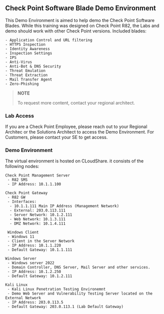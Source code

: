 ## Check Point Software Blade Demo Environment


This Demo Environment is aimed to help demo the Check Point Software Blades. 
While this training was designed on Check Point R82, the Labs and demo should work
with other Check Point versions. 
Included blades:

```
- Application Control and URL filtering
- HTTPS Inspection
- Identity Awareness
- Inspection Settings
- IPS
- Anti-Virus
- Anti-Bot & DNS Security
- Threat Emulation
- Threat Extraction
- Mail Transfer Agent
- Zero-Phishing
```

> **NOTE**
>
> To request more content, contact your regional architect.


### Lab Access

If you are a Check Point Employee, please reach out to your Regional Architec or the Solutions Architect to access the Demo Environment. For Customers, please contact your SE to get access.



### Demo Environment


The virtual environment is hosted on CLoudShare. it consists of the following nodes:

```
Check Point Management Server
 - R82 SMS
 - IP Address: 10.1.1.100
```
```
Check Point Gateway
 - R82 GW
 - Interfaces:
  - 10.1.1.111 Main IP Address (Management Network)
  - External: 203.0.113.111
  - Server Network: 10.1.2.111
  - Web Network: 10.1.3.111
  - DMZ Network: 10.1.4.111
```
```
 Windows Client
 - Windows 11
 - Client in the Server Network
 - IP Address: 10.1.1.220
 - Default Gateway: 10.1.1.111
```
```
Windows Server
 - Windows server 2022
 - Domain Controller, DNS Server, Mail Server and other services.
 - IP Address: 10.1.2.250
 - Default Gateway: 10.1.2.111
```
```
Kali Linux
 - Kali Linux Penetration Testing Environemnt
 - Demo Web Server and Vulnerability Testing Server located on the External Network
 - IP Address: 203.0.113.5
 - Default Gateway: 203.0.113.1 (Lab Default Gateway)
```
